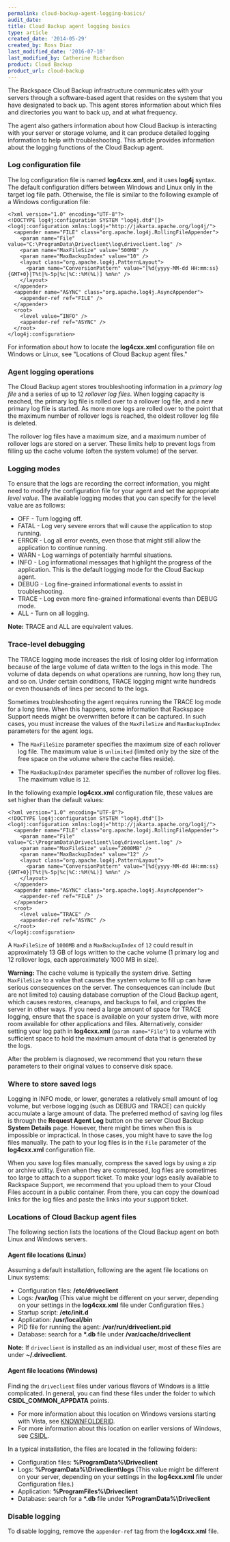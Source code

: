 ```yaml
---
permalink: cloud-backup-agent-logging-basics/
audit_date:
title: Cloud Backup agent logging basics
type: article
created_date: '2014-05-29'
created_by: Ross Diaz
last_modified_date: '2016-07-18'
last_modified_by: Catherine Richardson
product: Cloud Backup
product_url: cloud-backup
---
```


The Rackspace Cloud Backup infrastructure communicates with your servers
through a software-based agent that resides on the system that you have
designated to back up. This agent stores information about which files
and directories you want to back up, and at what frequency.

The agent also gathers information about how Cloud Backup is
interacting with your server or storage volume, and it can produce
detailed logging information to help with troubleshooting. This article provides information about the logging functions of the Cloud Backup agent.

### Log configuration file

The log configuration file is named **log4cxx.xml**, and it uses **log4j** syntax. The default configuration differs between Windows and Linux only in the target log file path. Otherwise, the file is similar to the following example of a Windows configuration file:

    <?xml version="1.0" encoding="UTF-8"?>
    <!DOCTYPE log4j:configuration SYSTEM "log4j.dtd"[]>
    <log4j:configuration xmlns:log4j="http://jakarta.apache.org/log4j/">
      <appender name="FILE" class="org.apache.log4j.RollingFileAppender">
        <param name="File" value="C:\ProgramData\Driveclient\log\driveclient.log" />
        <param name="MaxFileSize" value="500MB" />
        <param name="MaxBackupIndex" value="10" />
        <layout class="org.apache.log4j.PatternLayout">
          <param name="ConversionPattern" value="[%d{yyyy-MM-dd HH:mm:ss}{GMT+0}|T%t|%-5p|%c|%C::%M(%L)] %m%n" />
        </layout>
      </appender>
      <appender name="ASYNC" class="org.apache.log4j.AsyncAppender">
        <appender-ref ref="FILE" />
      </appender>
      <root>
        <level value=“INFO" />
        <appender-ref ref="ASYNC" />
      </root>
    </log4j:configuration>

For information about how to locate the **log4cxx.xml** configuration file on Windows or Linux, see "Locations of Cloud Backup agent files."

### Agent logging operations

The Cloud Backup agent stores troubleshooting information in a *primary log file* and a series of up to 12 *rollover log files*. When logging capacity is reached, the primary log file is rolled over to a rollover log file, and a new primary log file is started. As more more logs are rolled over to the point that the maximum number of rollover logs is reached, the oldest rollover log file is deleted.

The rollover log files have a maximum size, and a maximum number of rollover logs are stored on a server. These limits help to prevent logs from filling up the cache volume (often the system volume) of the server.

### Logging modes

To ensure that the logs are recording the correct information, you might need to modify the configuration file for your agent and set the appropriate *level value*. The available logging modes that you can specify for the level value are as follows:

-   OFF - Turn logging off.
-   FATAL - Log very severe errors that will cause the application to stop
    running.
-   ERROR - Log all error events, even those that might still allow the
    application to continue running.
-   WARN - Log warnings of potentially harmful situations.
-   INFO - Log informational messages that highlight the progress of the
    application.
    This is the default logging mode for the Cloud Backup agent.
-   DEBUG - Log fine-grained informational events to assist in
    troubleshooting.
-   TRACE - Log even more fine-grained informational events than DEBUG
    mode.
-   ALL - Turn on all logging.

**Note:** TRACE and ALL are equivalent values.

### Trace-level debugging

The TRACE logging mode increases the risk of losing older log information because of the large volume of data written to the logs in this mode. The volume of data depends on what operations are running, how long they run, and so on. Under certain conditions, TRACE logging might write hundreds or even
thousands of lines per second to the logs.

Sometimes troubleshooting the agent requires running the TRACE log mode for a long time. When this happens, some information that Rackspace Support needs might be overwritten before it can be captured. In such cases, you must increase the values of the `MaxFileSize` and `MaxBackupIndex` parameters for the agent logs.

-  The `MaxFileSize` parameter specifies the maximum size of each rollover log file. The maximum value is `unlimited` (limited only by the size of the free space on the volume where the cache files reside).

-  The `MaxBackupIndex` parameter specifies the number of rollover log files. The maximum value is `12`.

In the following example **log4cxx.xml** configuration file, these values are set higher than the default values:

    <?xml version="1.0" encoding="UTF-8"?>
    <!DOCTYPE log4j:configuration SYSTEM "log4j.dtd"[]>
    <log4j:configuration xmlns:log4j="http://jakarta.apache.org/log4j/">
      <appender name="FILE" class="org.apache.log4j.RollingFileAppender">
        <param name="File" value="C:\ProgramData\Driveclient\log\driveclient.log" />
        <param name="MaxFileSize" value=“2000MB" />
        <param name="MaxBackupIndex" value="12" />
        <layout class="org.apache.log4j.PatternLayout">
          <param name="ConversionPattern" value="[%d{yyyy-MM-dd HH:mm:ss}{GMT+0}|T%t|%-5p|%c|%C::%M(%L)] %m%n" />
        </layout>
      </appender>
      <appender name="ASYNC" class="org.apache.log4j.AsyncAppender">
        <appender-ref ref="FILE" />
      </appender>
      <root>
        <level value=“TRACE" />
        <appender-ref ref="ASYNC" />
      </root>
    </log4j:configuration>

A `MaxFileSize` of `1000MB` and a `MaxBackupIndex` of `12` could result in
approximately 13 GB of logs written to the cache volume (1 primary log
and 12 rollover logs, each approximately 1000 MB in size).

**Warning:** The cache volume is typically the system drive. Setting `MaxFileSize` to a value that causes the system volume to fill up can have serious consequences on the server. The consequences can include (but are not limited to) causing database corruption of the Cloud Backup agent, which causes restores, cleanups, and backups to fail, and cripples the server in other ways. If you need a large amount of space for TRACE logging, ensure that the space is available on your system drive, with more room available for other applications and files. Alternatively, consider setting your log path in **log4cxx.xml** (`param name="File"`) to a volume with sufficient space to hold the maximum amount of data that is generated by the logs.

After the problem is diagnosed, we recommend that you return these
parameters to their original values to conserve disk space.

### Where to store saved logs

Logging in INFO mode, or lower, generates a relatively small amount of log volume, but verbose logging (such as DEBUG and TRACE) can quickly accumulate a large amount of data. The preferred method of saving log files is
through the **Request Agent Log** button on the server Cloud Backup
**System Details** page. However, there might be times when this is impossible or impractical. In those cases, you might have to save the log files manually. The path to your log files is in the `File` parameter of the **log4cxx.xml** configuration file.

When you save log files manually, compress the saved logs by using a zip or archive utility. Even when they are compressed, log files are sometimes too large to attach to a support ticket. To make your logs easily available to Rackspace Support, we recommend that you upload them to your Cloud Files account in a public container. From there, you can copy the download
links for the log files and paste the links into your support ticket.

### Locations of Cloud Backup agent files

The following section lists the locations of the Cloud Backup agent on
both Linux and Windows servers.

#### Agent file locations (Linux)

Assuming a default installation, following are the agent file locations
on Linux systems:

-   Configuration files: **/etc/driveclient**
-   Logs: **/var/log** (This value might be different on your server, depending on your settings in the **log4cxx.xml** file under Configuration files.)
-   Startup script: **/etc/init.d**
-   Application: **/usr/local/bin**
-   PID file for running the agent: **/var/run/driveclient.pid**
-   Database: search for a **\*.db** file under **/var/cache/driveclient**

**Note:** If `driveclient` is installed as an individual user, most of
these files are under **~/.driveclient**.

#### Agent file locations (Windows)

Finding the `driveclient` files under various flavors of Windows is a
little complicated. In general, you can find these files under the
folder to which **CSIDL_COMMON_APPDATA** points.

-   For more information about this location on Windows versions
    starting with Vista, see
    <a href="http://msdn.microsoft.com/en-us/library/windows/desktop/dd378457(v=vs.85).aspx">KNOWNFOLDERID</a>.
-   For more information about this location on earlier versions of
    Windows, see
    <a href="http://msdn.microsoft.com/en-us/library/windows/desktop/bb762494(v=vs.85).aspx">CSIDL</a>.

In a typical installation, the files are located in the following folders:

-   Configuration files: **%ProgramData%\\Driveclient**
-   Logs: **%ProgramData%\\Driveclient\\logs** (This value might be different on your server, depending on your settings in the **log4cxx.xml** file under Configuration files.)
-   Application: **%ProgramFiles%\\Driveclient**
-   Database: search for a **\*.db** file under **%ProgramData%\\Driveclient**

### Disable logging

To disable logging, remove the `appender-ref` tag from the **log4cxx.xml** file.
